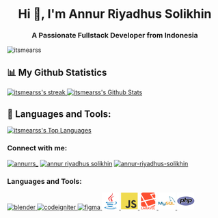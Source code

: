 <h1 align="center">Hi 👋, I'm Annur Riyadhus Solikhin</h1>
<h3 align="center">A Passionate Fullstack Developer from Indonesia</h3>

<p align="left"> <img src="https://komarev.com/ghpvc/?username=itsmearss&label=Profile%20views&color=0e75b6&style=flat" alt="itsmearss" /> </p>

## 📊 My Github Statistics

<a href="https://github.com/itsmearss">
<img alt="itsmearss's streak" src="https://github-readme-streak-stats.herokuapp.com/?user=itsmearss&show_icons=true&count_private=true&theme=react&hide_border=true&bg_color=0D1117"/>
</a>

<a href="https://github.com/itsmearss">
<img alt="itsmearss's Github Stats" src="https://github-readme-stats.vercel.app/api?username=itsmearss&show_icons=true&count_private=true&theme=react&hide_border=true&bg_color=0D1117" />
</a>

## 🚀 Languages and Tools:

<a href="https://github.com/itsmearss">
<img alt="itsmearss's Top Languages" src="https://github-readme-stats.vercel.app/api/top-langs/?username=itsmearss&langs_count=8&count_private=true&layout=compact&theme=react&hide_border=true&bg_color=0D1117" />
</a>

<h3 align="left">Connect with me:</h3>
<p align="left">
<a href="https://instagram.com/annurrs_" target="blank"><img align="center" src="https://raw.githubusercontent.com/rahuldkjain/github-profile-readme-generator/master/src/images/icons/Social/instagram.svg" alt="annurrs_" height="30" width="40" /></a>
<a href="https://www.youtube.com/c/annur riyadhus solikhin" target="blank"><img align="center" src="https://raw.githubusercontent.com/rahuldkjain/github-profile-readme-generator/master/src/images/icons/Social/youtube.svg" alt="annur riyadhus solikhin" height="30" width="40" /></a>
<a href="https://linkedin.com/in/annur-riyadhus-solikhin" target="blank"><img align="center" src="https://raw.githubusercontent.com/rahuldkjain/github-profile-readme-generator/master/src/images/icons/Social/linked-in-alt.svg" alt="annur-riyadhus-solikhin" height="30" width="40" /></a>
</p>

<h3 align="left">Languages and Tools:</h3>
<p align="left"> <a href="https://www.blender.org/" target="_blank" rel="noreferrer"> <img src="https://download.blender.org/branding/community/blender_community_badge_white.svg" alt="blender" width="40" height="40"/> </a> <a href="https://codeigniter.com" target="_blank" rel="noreferrer"> <img src="https://cdn.worldvectorlogo.com/logos/codeigniter.svg" alt="codeigniter" width="40" height="40"/> </a> <a href="https://www.figma.com/" target="_blank" rel="noreferrer"> <img src="https://www.vectorlogo.zone/logos/figma/figma-icon.svg" alt="figma" width="40" height="40"/> </a> <a href="https://www.java.com" target="_blank" rel="noreferrer"> <img src="https://raw.githubusercontent.com/devicons/devicon/master/icons/java/java-original.svg" alt="java" width="40" height="40"/> </a> <a href="https://developer.mozilla.org/en-US/docs/Web/JavaScript" target="_blank" rel="noreferrer"> <img src="https://raw.githubusercontent.com/devicons/devicon/master/icons/javascript/javascript-original.svg" alt="javascript" width="40" height="40"/> </a> <a href="https://laravel.com/" target="_blank" rel="noreferrer"> <img src="https://raw.githubusercontent.com/devicons/devicon/master/icons/laravel/laravel-plain-wordmark.svg" alt="laravel" width="40" height="40"/> </a> <a href="https://www.mysql.com/" target="_blank" rel="noreferrer"> <img src="https://raw.githubusercontent.com/devicons/devicon/master/icons/mysql/mysql-original-wordmark.svg" alt="mysql" width="40" height="40"/> </a> <a href="https://www.php.net" target="_blank" rel="noreferrer"> <img src="https://raw.githubusercontent.com/devicons/devicon/master/icons/php/php-original.svg" alt="php" width="40" height="40"/> </a> </p>
